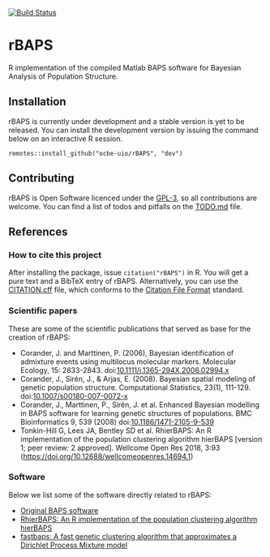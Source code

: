 [![Build Status](https://travis-ci.org/ocbe-uio/rBAPS.svg?branch=dev)](https://travis-ci.org/ocbe-uio/rBAPS)

# rBAPS
R implementation of the compiled Matlab BAPS software for Bayesian Analysis of Population Structure.

## Installation

rBAPS is currently under development and a stable version is yet to be released. You can install the development version by issuing the command below on an interactive R session.

```{r}
remotes::install_github("ocbe-uio/rBAPS", "dev")
```

## Contributing

rBAPS is Open Software licenced under the [GPL-3](https://tldrlegal.com/license/gnu-general-public-license-v3-(gpl-3)), so all contributions are welcome. You can find a list of todos and pitfalls on the [TODO.md](TODO.md) file.

## References

### How to cite this project

After installing the package, issue `citation("rBAPS")` in R. You will get a pure text and a BibTeX entry of rBAPS. Alternatively, you can use the [CITATION.cff](CITATION.cff) file, which conforms to the [Citation File Format](https://citation-file-format.github.io/) standard.

### Scientific papers

These are some of the scientific publications that served as base for the creation of rBAPS:

- Corander, J. and Marttinen, P. (2006), Bayesian identification of admixture events using multilocus molecular markers. Molecular Ecology, 15: 2833-2843. doi:[10.1111/j.1365-294X.2006.02994.x](https://doi.org/10.1111/j.1365-294X.2006.02994.x)
- Corander, J., Sirén, J., & Arjas, E. (2008). Bayesian spatial modeling of genetic population structure. Computational Statistics, 23(1), 111-129. doi:[10.1007/s00180-007-0072-x](https://link.springer.com/content/pdf/10.1007/s00180-007-0072-x.pdf)
- Corander, J., Marttinen, P., Sirén, J. et al. Enhanced Bayesian modelling in BAPS software for learning genetic structures of populations. BMC Bioinformatics 9, 539 (2008) doi:[10.1186/1471-2105-9-539](https://doi.org/10.1186/1471-2105-9-539)
- Tonkin-Hill G, Lees JA, Bentley SD et al. RhierBAPS: An R implementation of the population clustering algorithm hierBAPS [version 1; peer review: 2 approved]. Wellcome Open Res 2018, 3:93 (https://doi.org/10.12688/wellcomeopenres.14694.1)

### Software

Below we list some of the software directly related to rBAPS:

- [Original BAPS software](http://www.helsinki.fi/bsg/software/BAPS/)
- [RhierBAPS: An R implementation of the population clustering algorithm hierBAPS](https://github.com/gtonkinhill/rhierbaps)
- [fastbaps: A fast genetic clustering algorithm that approximates a Dirichlet Process Mixture model](https://github.com/gtonkinhill/fastbaps)